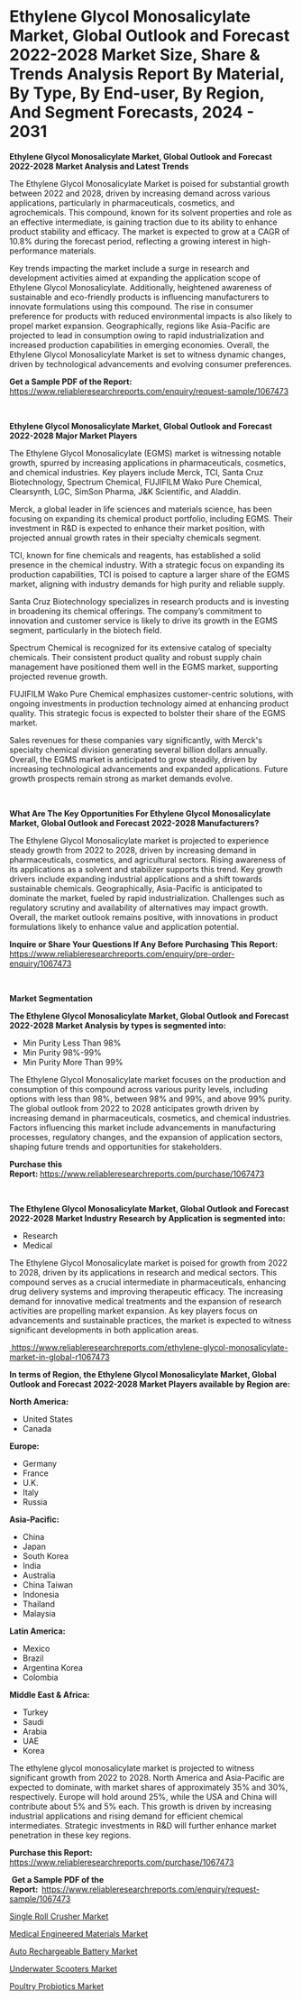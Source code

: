 <p><h1>Ethylene Glycol Monosalicylate Market, Global Outlook and Forecast 2022-2028 Market Size, Share & Trends Analysis Report By Material, By Type, By End-user, By Region, And Segment Forecasts, 2024 - 2031</h1></p><p><strong>Ethylene Glycol Monosalicylate Market, Global Outlook and Forecast 2022-2028 Market Analysis and Latest Trends</strong></p>
<p><p>The Ethylene Glycol Monosalicylate Market is poised for substantial growth between 2022 and 2028, driven by increasing demand across various applications, particularly in pharmaceuticals, cosmetics, and agrochemicals. This compound, known for its solvent properties and role as an effective intermediate, is gaining traction due to its ability to enhance product stability and efficacy. The market is expected to grow at a CAGR of 10.8% during the forecast period, reflecting a growing interest in high-performance materials. </p><p>Key trends impacting the market include a surge in research and development activities aimed at expanding the application scope of Ethylene Glycol Monosalicylate. Additionally, heightened awareness of sustainable and eco-friendly products is influencing manufacturers to innovate formulations using this compound. The rise in consumer preference for products with reduced environmental impacts is also likely to propel market expansion. Geographically, regions like Asia-Pacific are projected to lead in consumption owing to rapid industrialization and increased production capabilities in emerging economies. Overall, the Ethylene Glycol Monosalicylate Market is set to witness dynamic changes, driven by technological advancements and evolving consumer preferences.</p></p>
<p><strong>Get a Sample PDF of the Report:&nbsp;</strong> <a href="https://www.reliableresearchreports.com/enquiry/request-sample/1067473">https://www.reliableresearchreports.com/enquiry/request-sample/1067473</a></p>
<p>&nbsp;</p>
<p><strong>Ethylene Glycol Monosalicylate Market, Global Outlook and Forecast 2022-2028 Major Market Players</strong></p>
<p><p>The Ethylene Glycol Monosalicylate (EGMS) market is witnessing notable growth, spurred by increasing applications in pharmaceuticals, cosmetics, and chemical industries. Key players include Merck, TCI, Santa Cruz Biotechnology, Spectrum Chemical, FUJIFILM Wako Pure Chemical, Clearsynth, LGC, SimSon Pharma, J&K Scientific, and Aladdin.</p><p>Merck, a global leader in life sciences and materials science, has been focusing on expanding its chemical product portfolio, including EGMS. Their investment in R&D is expected to enhance their market position, with projected annual growth rates in their specialty chemicals segment.</p><p>TCI, known for fine chemicals and reagents, has established a solid presence in the chemical industry. With a strategic focus on expanding its production capabilities, TCI is poised to capture a larger share of the EGMS market, aligning with industry demands for high purity and reliable supply.</p><p>Santa Cruz Biotechnology specializes in research products and is investing in broadening its chemical offerings. The company’s commitment to innovation and customer service is likely to drive its growth in the EGMS segment, particularly in the biotech field.</p><p>Spectrum Chemical is recognized for its extensive catalog of specialty chemicals. Their consistent product quality and robust supply chain management have positioned them well in the EGMS market, supporting projected revenue growth.</p><p>FUJIFILM Wako Pure Chemical emphasizes customer-centric solutions, with ongoing investments in production technology aimed at enhancing product quality. This strategic focus is expected to bolster their share of the EGMS market.</p><p>Sales revenues for these companies vary significantly, with Merck's specialty chemical division generating several billion dollars annually. Overall, the EGMS market is anticipated to grow steadily, driven by increasing technological advancements and expanded applications. Future growth prospects remain strong as market demands evolve.</p></p>
<p>&nbsp;</p>
<p><strong>What Are The Key Opportunities For Ethylene Glycol Monosalicylate Market, Global Outlook and Forecast 2022-2028 Manufacturers?</strong></p>
<p><p>The Ethylene Glycol Monosalicylate market is projected to experience steady growth from 2022 to 2028, driven by increasing demand in pharmaceuticals, cosmetics, and agricultural sectors. Rising awareness of its applications as a solvent and stabilizer supports this trend. Key growth drivers include expanding industrial applications and a shift towards sustainable chemicals. Geographically, Asia-Pacific is anticipated to dominate the market, fueled by rapid industrialization. Challenges such as regulatory scrutiny and availability of alternatives may impact growth. Overall, the market outlook remains positive, with innovations in product formulations likely to enhance value and application potential.</p></p>
<p><strong>Inquire or Share Your Questions If Any Before Purchasing This Report:</strong> <a href="https://www.reliableresearchreports.com/enquiry/pre-order-enquiry/1067473">https://www.reliableresearchreports.com/enquiry/pre-order-enquiry/1067473</a></p>
<p>&nbsp;</p>
<p><strong>Market Segmentation</strong></p>
<p><strong>The Ethylene Glycol Monosalicylate Market, Global Outlook and Forecast 2022-2028 Market Analysis by types is segmented into:</strong></p>
<p><ul><li>Min Purity Less Than 98%</li><li>Min Purity 98%-99%</li><li>Min Purity More Than 99%</li></ul></p>
<p><p>The Ethylene Glycol Monosalicylate market focuses on the production and consumption of this compound across various purity levels, including options with less than 98%, between 98% and 99%, and above 99% purity. The global outlook from 2022 to 2028 anticipates growth driven by increasing demand in pharmaceuticals, cosmetics, and chemical industries. Factors influencing this market include advancements in manufacturing processes, regulatory changes, and the expansion of application sectors, shaping future trends and opportunities for stakeholders.</p></p>
<p><strong>Purchase this Report:&nbsp;</strong><a href="https://www.reliableresearchreports.com/purchase/1067473">https://www.reliableresearchreports.com/purchase/1067473</a></p>
<p>&nbsp;</p>
<p><strong>The Ethylene Glycol Monosalicylate Market, Global Outlook and Forecast 2022-2028 Market Industry Research by Application is segmented into:</strong></p>
<p><ul><li>Research</li><li>Medical</li></ul></p>
<p><p>The Ethylene Glycol Monosalicylate market is poised for growth from 2022 to 2028, driven by its applications in research and medical sectors. This compound serves as a crucial intermediate in pharmaceuticals, enhancing drug delivery systems and improving therapeutic efficacy. The increasing demand for innovative medical treatments and the expansion of research activities are propelling market expansion. As key players focus on advancements and sustainable practices, the market is expected to witness significant developments in both application areas.</p></p>
<p><a href="https://www.reliableresearchreports.com/ethylene-glycol-monosalicylate-market-in-global-r1067473">&nbsp;https://www.reliableresearchreports.com/ethylene-glycol-monosalicylate-market-in-global-r1067473</a></p>
<p><strong>In terms of Region, the Ethylene Glycol Monosalicylate Market, Global Outlook and Forecast 2022-2028 Market Players available by Region are:</strong></p>
<p>
    <p> <strong> North America: </strong>
        <ul>
            <li>United States</li>
            <li>Canada</li>
        </ul>
        </p> 
    <p> <strong> Europe: </strong>
        <ul>
            <li>Germany</li>
            <li>France</li>
            <li>U.K.</li>
            <li>Italy</li>
            <li>Russia</li>
        </ul>
        </p> 
    <p> <strong> Asia-Pacific: </strong>
        <ul>
            <li>China</li>
            <li>Japan</li>
            <li>South Korea</li>
            <li>India</li>
            <li>Australia</li>
            <li>China Taiwan</li>
            <li>Indonesia</li>
            <li>Thailand</li>
            <li>Malaysia</li>
        </ul>
        </p> 
    <p> <strong> Latin America: </strong>
        <ul>
            <li>Mexico</li>
            <li>Brazil</li>
            <li>Argentina Korea</li>
            <li>Colombia</li>
        </ul>
        </p> 
    <p> <strong> Middle East & Africa: </strong>
        <ul>
            <li>Turkey</li>
            <li>Saudi</li>
            <li>Arabia</li>
            <li>UAE</li>
            <li>Korea</li>
        </ul>
    </p>
    </p>
<p><p>The ethylene glycol monosalicylate market is projected to witness significant growth from 2022 to 2028. North America and Asia-Pacific are expected to dominate, with market shares of approximately 35% and 30%, respectively. Europe will hold around 25%, while the USA and China will contribute about 5% and 5% each. This growth is driven by increasing industrial applications and rising demand for efficient chemical intermediates. Strategic investments in R&D will further enhance market penetration in these key regions.</p></p>
<p><strong>Purchase this Report: </strong><a href="https://www.reliableresearchreports.com/purchase/1067473">https://www.reliableresearchreports.com/purchase/1067473</a></p>
<p>&nbsp;<strong>Get a Sample PDF of the Report:&nbsp;&nbsp;</strong><a href="https://www.reliableresearchreports.com/enquiry/request-sample/1067473">https://www.reliableresearchreports.com/enquiry/request-sample/1067473</a></p>
<p><strong></strong></p>
<p><p><a href="https://medium.com/@minervawunsch/single-roll-crusher-market-size-growth-trends-statistics-forecasts-2024-2031-76c97fee1c94">Single Roll Crusher Market</a></p><p><a href="https://issuu.com/reportprime-2/docs/medical-engineered-materials-market_f26d9cde9c37b3">Medical Engineered Materials Market</a></p><p><a href="https://www.linkedin.com/pulse/emerging-auto-rechargeable-battery-market-opportunities-analysis-wuace?trackingId=RqkggHEhSy%2B0XcF1khfLiQ%3D%3D">Auto Rechargeable Battery Market</a></p><p><a href="https://www.linkedin.com/pulse/underwater-scooters-market-global-trends-forecast-2024-2031-ruhoe?trackingId=Uww1l%2FzuSEmZ0IOgENRZVw%3D%3D">Underwater Scooters Market</a></p><p><a href="https://issuu.com/reportprime-2/docs/poultry-probiotics-market-size-2030_0c69359a89be75">Poultry Probiotics Market</a></p></p>